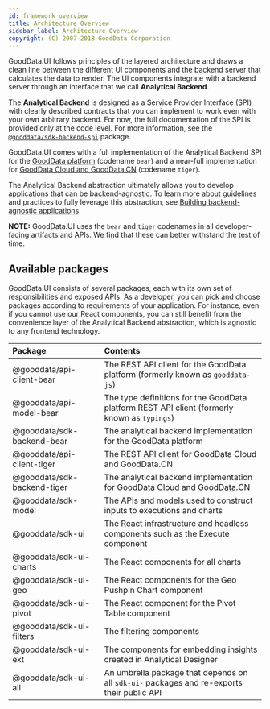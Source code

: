 ```yaml
---
id: framework_overview
title: Architecture Overview
sidebar_label: Architecture Overview
copyright: (C) 2007-2018 GoodData Corporation
---
```


GoodData.UI follows principles of the layered architecture and draws a clean line between the different UI components and
the backend server that calculates the data to render. The UI components integrate with a backend server through an interface
that we call **Analytical Backend**.

The **Analytical Backend** is designed as a Service Provider Interface (SPI) with clearly described contracts that
you can implement to work even with your own arbitrary backend. For now, the full documentation of the SPI is provided
only at the code level. For more information, see the [`@gooddata/sdk-backend-spi`](https://github.com/gooddata/gooddata-ui-sdk/tree/master/libs/sdk-backend-spi/src) package.

GoodData.UI comes with a full implementation of the Analytical Backend SPI for the [GoodData platform](01_intro__platform_intro.md) (codename `bear`) and a near-full implementation for [GoodData Cloud and GoodData.CN](06_cloudnative__introduction.md) (codename `tiger`).

The Analytical Backend abstraction ultimately allows you to develop applications that can be backend-agnostic. To learn more about guidelines and practices to fully leverage this abstraction, see [Building backend-agnostic applications](30_tips__backend_agnostic_apps.md).

**NOTE:** GoodData.UI uses the `bear` and `tiger` codenames in all developer-facing artifacts and APIs. We find that these can better withstand the test of time.

## Available packages

GoodData.UI consists of several packages, each with its own set of responsibilities and exposed APIs. As a developer, you can pick and choose packages according to requirements of your application. For instance, even if you cannot use our React components, you can still benefit from the convenience layer of the Analytical Backend abstraction, which is agnostic to any frontend technology.

| Package | Contents |
| :--- | :--- |
| @gooddata/api-client-bear | The REST API client for the GoodData platform (formerly known as `gooddata-js`) |
| @gooddata/api-model-bear | The type definitions for the GoodData platform REST API client (formerly known as `typings`) |
| @gooddata/sdk-backend-bear | The analytical backend implementation for the GoodData platform |
| @gooddata/api-client-tiger | The REST API client for GoodData Cloud and GoodData.CN |
| @gooddata/sdk-backend-tiger | The analytical backend implementation for GoodData Cloud and GoodData.CN |
| @gooddata/sdk-model | The APIs and models used to construct inputs to executions and charts |
| @gooddata/sdk-ui | The React infrastructure and headless components such as the Execute component |
| @gooddata/sdk-ui-charts | The React components for all charts |
| @gooddata/sdk-ui-geo | The React components for the Geo Pushpin Chart component |
| @gooddata/sdk-ui-pivot | The React component for the Pivot Table component |
| @gooddata/sdk-ui-filters | The filtering components |
| @gooddata/sdk-ui-ext | The components for embedding insights created in Analytical Designer |
| @gooddata/sdk-ui-all | An umbrella package that depends on all `sdk-ui-` packages and re-exports their public API |
